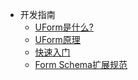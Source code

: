 - 开发指南
   - [UForm是什么?](./Tutorials/UForm是什么.md)
   - [UForm原理](./Tutorials/UForm原理.md)
   - [快速入门](./Tutorials/快速入门.md)
   - [Form Schema扩展规范](./Tutorials/FormSchema扩展规范.md)